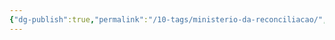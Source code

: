 ```yaml
---
{"dg-publish":true,"permalink":"/10-tags/ministerio-da-reconciliacao/","dgPassFrontmatter":true,"noteIcon":"child","created":"2025-10-18T20:32:59.449+01:00","updated":"2025-10-18T20:33:04.105+01:00"}
---
```


